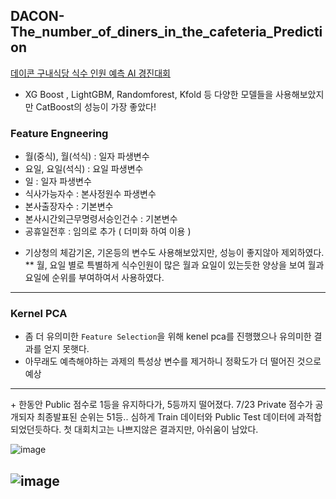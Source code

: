 ## DACON-The_number_of_diners_in_the_cafeteria_Prediction
[데이콘 구내식당 식수 인원 예측 AI 경진대회](https://dacon.io/competitions/official/235743/leaderboard)

- XG Boost , LightGBM, Randomforest, Kfold 등 다양한 모델들을 사용해보았지만 CatBoost의 성능이 가장 좋았다!

### Feature Engneering
- 월(중식), 월(석식) : 일자 파생변수
- 요일, 요일(석식) : 요일 파생변수
- 일 : 일자 파생변수
- 식사가능자수 : 본사정원수 파생변수
- 본사출장자수 : 기본변수
- 본사시간외근무명령서승인건수 : 기본변수
- 공휴일전후 : 임의로 추가 ( 더미화 하여 이용 )

* 기상청의 체감기온, 기온등의 변수도 사용해보았지만, 성능이 좋지않아 제외하였다.
** 월, 요일 별로 특별하게 식수인원이 많은 월과 요일이 있는듯한 양상을 보여 월과 요일에 순위를 부여하여서 사용하였다.

-------
### Kernel PCA
- 좀 더 유의미한 `Feature Selection`을 위해 kenel pca를 진행했으나 유의미한 결과를 얻지 못햇다.
- 아무래도 예측해야하는 과제의 특성상 변수를 제거하니 정확도가 더 떨어진 것으로 예상 
---------
\+
한동안 Public 점수로 1등을 유지하다가, 5등까지 떨어졌다.
7/23 Private 점수가 공개되자 최종발표된 순위는 51등.. 심하게 Train 데이터와 Public Test 데이터에 과적합되었던듯하다.
첫 대회치고는 나쁘지않은 결과지만, 아쉬움이 남았다. 

![image](https://user-images.githubusercontent.com/73769046/126861455-a9f49fc6-1c03-40ab-ab5b-ab55d918a59f.png)

![image](https://user-images.githubusercontent.com/73769046/126861439-1069c3ee-a3d7-4122-a577-ba24b1c06759.png)
-------
